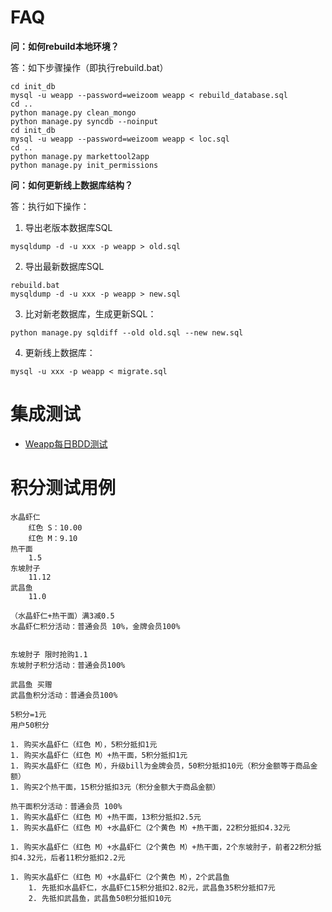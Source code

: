 # FAQ

**问：如何rebuild本地环境？**

答：如下步骤操作（即执行rebuild.bat）
```
cd init_db 
mysql -u weapp --password=weizoom weapp < rebuild_database.sql
cd ..
python manage.py clean_mongo
python manage.py syncdb --noinput
cd init_db
mysql -u weapp --password=weizoom weapp < loc.sql
cd ..
python manage.py markettool2app
python manage.py init_permissions
```

**问：如何更新线上数据库结构？**

答：执行如下操作：

1. 导出老版本数据库SQL
```
mysqldump -d -u xxx -p weapp > old.sql
```


2. 导出最新数据库SQL
```
rebuild.bat
mysqldump -d -u xxx -p weapp > new.sql
```

3. 比对新老数据库，生成更新SQL：
```
python manage.py sqldiff --old old.sql --new new.sql
```

4. 更新线上数据库：
```
mysql -u xxx -p weapp < migrate.sql
```

# 集成测试

* [Weapp每日BDD测试](http://192.168.1.21:8081/jenkins/view/bdd/job/weapp_2.0_trunk_bdd_everyday/)

# 积分测试用例

```
水晶虾仁
	红色 S：10.00
	红色 M：9.10
热干面
	1.5
东坡肘子
	11.12
武昌鱼
	11.0

（水晶虾仁+热干面）满3减0.5	
水晶虾仁积分活动：普通会员 10%，金牌会员100%


东坡肘子 限时抢购1.1
东坡肘子积分活动：普通会员100%

武昌鱼 买赠
武昌鱼积分活动：普通会员100%

5积分=1元
用户50积分

1. 购买水晶虾仁（红色 M），5积分抵扣1元
1. 购买水晶虾仁（红色 M）+热干面，5积分抵扣1元
1. 购买水晶虾仁（红色 M），升级bill为金牌会员，50积分抵扣10元（积分金额等于商品金额）
1. 购买2个热干面，15积分抵扣3元（积分金额大于商品金额）

热干面积分活动：普通会员 100%
1. 购买水晶虾仁（红色 M）+热干面，13积分抵扣2.5元
1. 购买水晶虾仁（红色 M）+水晶虾仁（2个黄色 M）+热干面，22积分抵扣4.32元

1. 购买水晶虾仁（红色 M）+水晶虾仁（2个黄色 M）+热干面，2个东坡肘子，前者22积分抵扣4.32元，后者11积分抵扣2.2元

1. 购买水晶虾仁（红色 M）+水晶虾仁（2个黄色 M），2个武昌鱼
	1. 先抵扣水晶虾仁，水晶虾仁15积分抵扣2.82元，武昌鱼35积分抵扣7元
	2. 先抵扣武昌鱼，武昌鱼50积分抵扣10元
```

